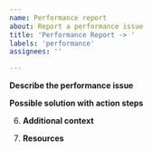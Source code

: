 ```yaml
---
name: Performance report
about: Report a performance issue
title: 'Performance Report -> '
labels: 'performance'
assignees: ''

---
```


**Describe the performance issue**

<!-- Outline the performance issue occurring and the negative impact it has. -->

**Possible solution with action steps**

<!-- If you have a possible solution to the performance issue, please describe it here. -->
<!-- Include action steps that can be implemented in a future pull request. -->
<!-- Try to make it as easy as possible for the developer to fix this issue (provide links to documentation, parts of code, etc). -->

6. **Additional context**

<!-- Add any other context or screenshots about the performance issue here. -->

7. **Resources**    

<!-- Any relevant links, images, code snippets and more to make it as easy as possible for a maintainer to implement this -->
